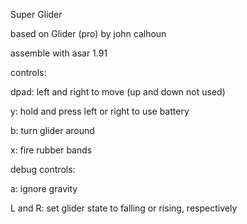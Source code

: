 Super Glider

based on Glider (pro) by john calhoun

assemble with asar 1.91

controls:

dpad: left and right to move (up and down not used)

y: hold and press left or right to use battery

b: turn glider around

x: fire rubber bands


debug controls:

a: ignore gravity

L and R: set glider state to falling or rising, respectively

